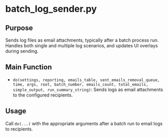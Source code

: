 # batch_log_sender.py

## Purpose
Sends log files as email attachments, typically after a batch process run. Handles both single and multiple log scenarios, and updates UI overlays during sending.

## Main Function
- `do(settings, reporting, emails_table, sent_emails_removal_queue, time, args, root, batch_number, emails_count, total_emails, simple_output, run_summary_string)`: Sends logs as email attachments to the configured recipients.

## Usage
Call `do(...)` with the appropriate arguments after a batch run to email logs to recipients.
